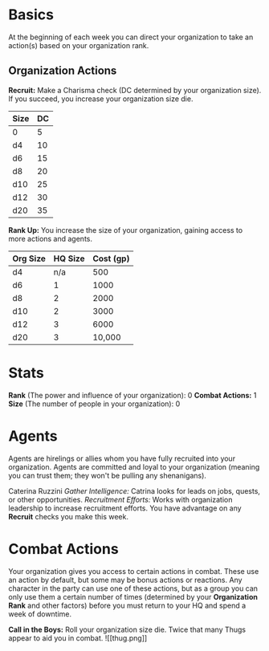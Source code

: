 # Basics
At the beginning of each week you can direct your organization to take an action(s) based on your organization rank. 
## Organization Actions
**Recruit:** Make a Charisma check (DC determined by your organization size). If you succeed, you increase your organization size die. 

| Size | DC  |
| ---- | --- |
| 0    | 5   |
| d4   | 10  |
| d6   | 15  |
| d8   | 20  |
| d10  | 25  |
| d12  | 30  |
| d20  | 35  |
**Rank Up:** You increase the size of your organization, gaining access to more actions and agents. 

| Org Size | HQ Size | Cost (gp) |
| -------- | ------- | --------- |
| d4       | n/a     | 500       |
| d6       | 1       | 1000      |
| d8       | 2       | 2000      |
| d10      | 2       | 3000      |
| d12      | 3       | 6000      |
| d20      | 3       | 10,000    |
# Stats
**Rank** (The power and influence of your organization): 0
	**Combat Actions:** 1
**Size** (The number of people in your organization): 0
# Agents
Agents are hirelings or allies whom you have fully recruited into your organization. Agents are committed and loyal to your organization (meaning you can trust them; they won't be pulling any shenanigans). 

Caterina Ruzzini
	*Gather Intelligence:* Catrina looks for leads on jobs, quests, or other opportunities. 
	*Recruitment Efforts:* Works with organization leadership to increase recruitment efforts. You have advantage on any **Recruit** checks you make this week. 

# Combat Actions
Your organization gives you access to certain actions in combat. These use an action by default, but some may be bonus actions or reactions. Any character in the party can use one of these actions, but as a group you can only use them a certain number of times (determined by your **Organization Rank** and other factors) before you must return to your HQ and spend a week of downtime. 

**Call in the Boys:** Roll your organization size die. Twice that many Thugs appear to aid you in combat. 
![[thug.png]] 

